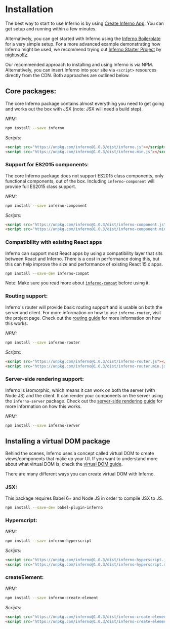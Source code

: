 # Installation

The best way to start to use Inferno is by using [Create Inferno App](https://github.com/infernojs/create-inferno-app). You can get setup and running within a few minutes.

Alternatively, you can get started with Inferno using the [Inferno Boilerplate](https://github.com/infernojs/inferno-boilerplate) for a very simple setup. 
For a more advanced example demonstrating how Inferno might be used, we recommend trying 
out [Inferno Starter Project](https://github.com/nightwolfz/inferno-starter) by [nightwolfz](https://github.com/nightwolfz/).

Our recommended approach to installing and using Inferno is via NPM. Alternatively, you can insert Inferno into your site via `<script>` resources
directly from the CDN. Both approaches are outlined below.

## Core packages:

The core Inferno package contains almost everything you need to get going and works out the box with JSX (note: JSX will need a build step).

*NPM:*
```sh
npm install --save inferno
```
*Scripts:*
```html
<script src="https://unpkg.com/inferno@1.0.3/dist/inferno.js"></script>
<script src="https://unpkg.com/inferno@1.0.3/dist/inferno.min.js"></script>
```

### Support for ES2015 components:

The core Inferno package does not support ES2015 class components, only functional components, out of the box. Including
`inferno-component` will provide full ES2015 class support.

*NPM:*
```sh
npm install --save inferno-component
```
*Scripts:*
```html
<script src="https://unpkg.com/inferno@1.0.3/dist/inferno-component.js"></script>
<script src="https://unpkg.com/inferno@1.0.3/dist/inferno-component.min.js"></script>
```

### Compatibility with existing React apps

Inferno can support most React apps by using a compatibility layer that sits between React and Inferno. There is a cost in performance doing
this, but this can help improve the size and performance of existing React 15.x apps.

```sh
npm install --save-dev inferno-compat
```

Note: Make sure you read more about [`inferno-compat`](https://github.com/trueadm/inferno/tree/master/packages/inferno-compat) before using it.

### Routing support:

Inferno's router will provide basic routing support and is usable on both the server and client. For more information on how to use `inferno-router`, visit the project page.
Check out the [routing guide]() for more information on how this works.

*NPM:*
```sh
npm install --save inferno-router
```
*Scripts:*
```html
<script src="https://unpkg.com/inferno@1.0.3/dist/inferno-router.js"></script>
<script src="https://unpkg.com/inferno@1.0.3/dist/inferno-router.min.js"></script>
```

### Server-side rendering support:

Inferno is isomorphic, which means it can work on both the server (with Node JS) and the client. It can render your components on the server using the `inferno-server` package.
Check out the [server-side rendering guide]() for more information on how this works.

*NPM:*
```sh
npm install --save inferno-server
```

## Installing a virtual DOM package

Behind the scenes, Inferno uses a concept called virtual DOM to create views/components that make up your UI. If you want to understand more about what
virtual DOM is, check the [virtual DOM guide](todo).

There are many different ways you can create virtual DOM with Inferno.

### JSX:

This package requires Babel 6+ and Node JS in order to compile JSX to JS.

```sh
npm install --save-dev babel-plugin-inferno
```

### Hyperscript:
*NPM:*
```sh
npm install --save inferno-hyperscript
```
*Scripts:*
```html
<script src="https://unpkg.com/inferno@1.0.3/dist/inferno-hyperscript.js"></script>
<script src="https://unpkg.com/inferno@1.0.3/dist/inferno-hyperscript.min.js"></script>
```

### createElement:
*NPM:*
```sh
npm install --save inferno-create-element
```
*Scripts:*
```html
<script src="https://unpkg.com/inferno@1.0.3/dist/inferno-create-element.js"></script>
<script src="https://unpkg.com/inferno@1.0.3/dist/inferno-create-element.min.js"></script>
```
